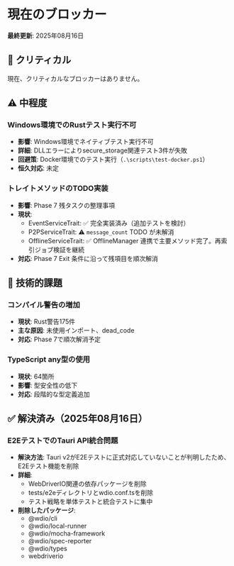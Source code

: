 # 現在のブロッカー

**最終更新**: 2025年08月16日

## 🚨 クリティカル

現在、クリティカルなブロッカーはありません。

## ⚠️ 中程度

### Windows環境でのRustテスト実行不可
- **影響**: Windows環境でネイティブテスト実行不可
- **詳細**: DLLエラーによりsecure_storage関連テスト3件が失敗
- **回避策**: Docker環境でのテスト実行（`.\scripts\test-docker.ps1`）
- **恒久対応**: 未定


### トレイトメソッドのTODO実装
- **影響**: Phase 7 残タスクの整理事項
- **現状**:
  - EventServiceTrait: ✅ 完全実装済み（追加テストを検討）
  - P2PServiceTrait: ⚠️ `message_count` TODO が未解消
  - OfflineServiceTrait: ✅ OfflineManager 連携で主要メソッド完了。再索引ジョブ検証を継続
- **対応**: Phase 7 Exit 条件に沿って残項目を順次解消

## 📝 技術的課題

### コンパイル警告の増加
- **現状**: Rust警告175件
- **主な原因**: 未使用インポート、dead_code
- **対応**: Phase 7で順次解消予定

### TypeScript any型の使用
- **現状**: 64箇所
- **影響**: 型安全性の低下
- **対応**: 段階的な型定義追加

## ✅ 解決済み（2025年08月16日）

### E2EテストでのTauri API統合問題
- **解決方法**: Tauri v2がE2Eテストに正式対応していないことが判明したため、E2Eテスト機能を削除
- **詳細**: 
  - WebDriverIO関連の依存パッケージを削除
  - tests/e2eディレクトリとwdio.conf.tsを削除
  - テスト戦略を単体テストと統合テストに集中
- **削除したパッケージ**:
  - @wdio/cli
  - @wdio/local-runner
  - @wdio/mocha-framework
  - @wdio/spec-reporter
  - @wdio/types
  - webdriverio
